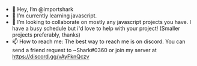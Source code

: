 - 👋 Hey, I’m @importshark
- 🌱 I’m currently learning javascript.
- 💞️ I’m looking to collaborate on mostly any javascript projects you have. I have a busy schedule but i'd love to help with your project! (Smaller projects preferably, thanks)
- 📫 How to reach me: The best way to reach me is on discord. You can send a friend request to ~Shark#0360 or join my server at https://discord.gg/vAyFknQczv

<!---
importshark/importshark is a ✨ special ✨ repository because its `README.md` (this file) appears on your GitHub profile.
You can click the Preview link to take a look at your changes.
--->

